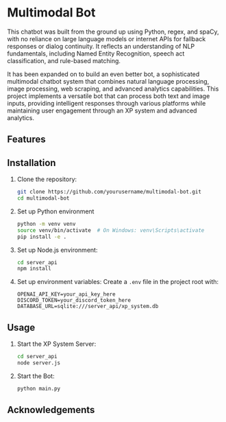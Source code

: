 # Multimodal Bot
This chatbot was built from the ground up using Python, regex, and spaCy, with no reliance on large language models or internet APIs for fallback responses or dialog continuity. It reflects an understanding of NLP fundamentals, including Named Entity Recognition, speech act classification, and rule-based matching.

It has been expanded on to build an even better bot, a sophisticated multimodal chatbot system that combines natural language processing, image processing, web scraping, and advanced analytics capabilities. This project implements a versatile bot that can process both text and image inputs, providing intelligent responses through various platforms while maintaining user engagement through an XP system and advanced analytics.

## Features

## Installation
1. Clone the repository:
   ```bash
   git clone https://github.com/yourusername/multimodal-bot.git
   cd multimodal-bot
   ```
2. Set up Python environment
   ```bash
   python -m venv venv
   source venv/bin/activate  # On Windows: venv\Scripts\activate
   pip install -e .
   ```
3. Set up Node.js environment:
   ```bash
   cd server_api
   npm install
   ```
4. Set up environment variables:
   Create a `.env` file in the project root with:
   ```
   OPENAI_API_KEY=your_api_key_here
   DISCORD_TOKEN=your_discord_token_here
   DATABASE_URL=sqlite:///server_api/xp_system.db
   ```

## Usage
1. Start the XP System Server:
   ```bash
   cd server_api
   node server.js
   ```

2. Start the Bot:
   ```bash
   python main.py
   ```

## Acknowledgements
